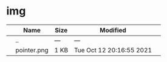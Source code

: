 img
===

<table><thead><tr class="header"><th></th><th>Name</th><th>Size</th><th>Modified</th><th></th></tr></thead><tbody><tr class="odd"><td></td><td><span class="goup">..</span></td><td>—</td><td>—</td><td></td></tr><tr class="even"><td></td><td><span class="name">pointer.png</span></td><td>1 KB</td><td>Tue Oct 12 20:16:55 2021</td><td></td></tr></tbody></table>
